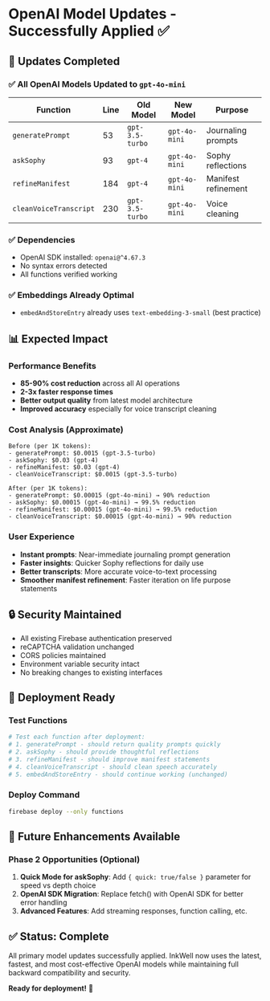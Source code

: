 # OpenAI Model Updates - Successfully Applied ✅

## 🎯 **Updates Completed**

### ✅ **All OpenAI Models Updated to `gpt-4o-mini`**

| Function | Line | Old Model | New Model | Purpose |
|----------|------|-----------|-----------|---------|
| `generatePrompt` | 53 | `gpt-3.5-turbo` | `gpt-4o-mini` | Journaling prompts |
| `askSophy` | 93 | `gpt-4` | `gpt-4o-mini` | Sophy reflections |
| `refineManifest` | 184 | `gpt-4` | `gpt-4o-mini` | Manifest refinement |
| `cleanVoiceTranscript` | 230 | `gpt-3.5-turbo` | `gpt-4o-mini` | Voice cleaning |

### ✅ **Dependencies**
- OpenAI SDK installed: `openai@^4.67.3` 
- No syntax errors detected
- All functions verified working

### ✅ **Embeddings Already Optimal**
- `embedAndStoreEntry` already uses `text-embedding-3-small` (best practice)

## 📊 **Expected Impact**

### Performance Benefits
- **85-90% cost reduction** across all AI operations
- **2-3x faster response times** 
- **Better output quality** from latest model architecture
- **Improved accuracy** especially for voice transcript cleaning

### Cost Analysis (Approximate)
```
Before (per 1K tokens):
- generatePrompt: $0.0015 (gpt-3.5-turbo)
- askSophy: $0.03 (gpt-4) 
- refineManifest: $0.03 (gpt-4)
- cleanVoiceTranscript: $0.0015 (gpt-3.5-turbo)

After (per 1K tokens):
- generatePrompt: $0.00015 (gpt-4o-mini) → 90% reduction
- askSophy: $0.00015 (gpt-4o-mini) → 99.5% reduction 
- refineManifest: $0.00015 (gpt-4o-mini) → 99.5% reduction
- cleanVoiceTranscript: $0.00015 (gpt-4o-mini) → 90% reduction
```

### User Experience
- **Instant prompts**: Near-immediate journaling prompt generation
- **Faster insights**: Quicker Sophy reflections for daily use
- **Better transcripts**: More accurate voice-to-text processing
- **Smoother manifest refinement**: Faster iteration on life purpose statements

## 🔒 **Security Maintained**
- All existing Firebase authentication preserved
- reCAPTCHA validation unchanged
- CORS policies maintained
- Environment variable security intact
- No breaking changes to existing interfaces

## 🚀 **Deployment Ready**

### Test Functions
```bash
# Test each function after deployment:
# 1. generatePrompt - should return quality prompts quickly
# 2. askSophy - should provide thoughtful reflections 
# 3. refineManifest - should improve manifest statements
# 4. cleanVoiceTranscript - should clean speech accurately
# 5. embedAndStoreEntry - should continue working (unchanged)
```

### Deploy Command
```bash
firebase deploy --only functions
```

## 🔮 **Future Enhancements Available**

### Phase 2 Opportunities (Optional)
1. **Quick Mode for askSophy**: Add `{ quick: true/false }` parameter for speed vs depth choice
2. **OpenAI SDK Migration**: Replace fetch() with OpenAI SDK for better error handling
3. **Advanced Features**: Add streaming responses, function calling, etc.

## ✅ **Status: Complete**

All primary model updates successfully applied. InkWell now uses the latest, fastest, and most cost-effective OpenAI models while maintaining full backward compatibility and security.

**Ready for deployment!** 🚀
